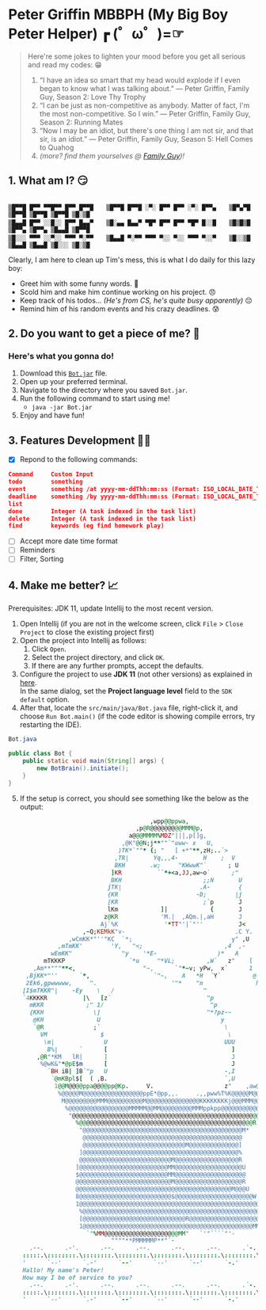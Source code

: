 # Peter Griffin MBBPH (My Big Boy Peter Helper) ┏ (゜ω゜)=☞

> Here're some jokes to lighten your mood before you get all serious and read my codes: 😁
> 1. “I have an idea so smart that my head would explode if I even began to know what I was talking about.” — Peter Griffin, Family Guy, Season 2: Love Thy Trophy
> 2. “I can be just as non-competitive as anybody. Matter of fact, I'm the most non-competitive. So I win.” — Peter Griffin, Family Guy, Season 2: Running Mates
> 3. “Now I may be an idiot, but there's one thing I am not sir, and that sir, is an idiot.” — Peter Griffin, Family Guy, Season 5: Hell Comes to Quahog
> 4. *(more? find them yourselves @ [Family Guy](https://youtu.be/ShBlLLsGcXs))!*

## 1. What am I? 😏

```

▒█▀▀█ █▀▀ ▀▀█▀▀ █▀▀ █▀▀█ 　 ▒█▀▀█ █▀▀█ ░▀░ █▀▀ █▀▀ ░▀░ █▀▀▄ 　 ▒█▀▄▀█ ▒█▀▀█ ▒█▀▀█ ▒█▀▀█ ▒█░▒█ 
▒█▄▄█ █▀▀ ░░█░░ █▀▀ █▄▄▀ 　 ▒█░▄▄ █▄▄▀ ▀█▀ █▀▀ █▀▀ ▀█▀ █░░█ 　 ▒█▒█▒█ ▒█▀▀▄ ▒█▀▀▄ ▒█▄▄█ ▒█▀▀█ 
▒█░░░ ▀▀▀ ░░▀░░ ▀▀▀ ▀░▀▀ 　 ▒█▄▄█ ▀░▀▀ ▀▀▀ ▀░░ ▀░░ ▀▀▀ ▀░░▀ 　 ▒█░░▒█ ▒█▄▄█ ▒█▄▄█ ▒█░░░ ▒█░▒█
```

Clearly, I am here to clean up Tim's mess, this is what I do daily for this lazy boy:
- Greet him with some funny words. 👋
- Scold him and make him continue working on his project. 😠
- Keep track of his todos... *(He's from CS, he's quite busy apparently)* 😔
- Remind him of his random events and his crazy deadlines. 😰

## 2. Do you want to get a piece of me? 🎃

### **Here's what you gonna do!**

1. Download this [`Bot.jar`](https://github.com/Timothyoung97/ip/releases/download/A-Jar/Bot.jar) file.
2. Open up your preferred terminal.
3. Navigate to the directory where you saved `Bot.jar`.
4. Run the following command to start using me!
   - `java -jar Bot.jar`
5. Enjoy and have fun!

## 3. Features Development 👩‍💻

- [X] Repond to the following commands:
```json
Command     Custom Input                                                         Purpose
todo        something                                                            -> Add a todo type task into the task list
event       something /at yyyy-mm-ddThh:mm:ss (Format: ISO_LOCAL_DATE_TIME)      -> Add an event type task into the task list
deadline    something /by yyyy-mm-ddThh:mm:ss (Format: ISO_LOCAL_DATE_TIME)      -> Add an deadline type task into the task list
list                                                                             -> Display all tasks with their status
done        Integer (A task indexed in the task list)                            -> Mark a task as completed
delete      Integer (A task indexed in the task list)                            -> Delete a task from the task list
find        keywords (eg find homework play)                                     -> Find tasks that contain the respective keywords
```
- [ ] Accept more date time format
- [ ] Reminders
- [ ] Filter, Sorting

## 4. Make me better? 📈

Prerequisites: JDK 11, update Intellij to the most recent version.

1. Open Intellij (if you are not in the welcome screen, click `File` > `Close Project` to close the existing project first)
2. Open the project into Intellij as follows:
   1. Click `Open`.
   1. Select the project directory, and click `OK`.
   1. If there are any further prompts, accept the defaults.
3. Configure the project to use **JDK 11** (not other versions) as explained in [here](https://www.jetbrains.com/help/idea/sdk.html#set-up-jdk).<br>
   In the same dialog, set the **Project language level** field to the `SDK default` option.
4. After that, locate the `src/main/java/Bot.java` file, right-click it, and choose `Run Bot.main()` (if the code editor is showing compile errors, try restarting the IDE). 

```java
Bot.java

public class Bot {
    public static void main(String[] args) {
        new BotBrain().initiate();
    }
}
```

5. If the setup is correct, you should see something like the below as the output:

```ruby
	                                    ,wpp@@ppwa,
	                                ,p@R@@@@@@@@@MMM@p,
	                              a@@@MMMM%MDZ"|||,p[]g,
	                            ,@K"@@N;j**""`"uww- x   U,
	                           )TK*`""* {; "   [ +*"**,zH;..`>
	                          ,TR|       Yq,,,4-       H    ;  V
	                          BKH       .w;     "KWwwK"`      ; U
	                         ]KR          ``*+<a,JJ,aw~o`      ;"
	                         BKH                       ;;N       U
	                        jTK|                      .A-        {
	                        {KR                      -D;        |j
	                        [KR                        ;`p       J
	                        lKm            ]|            {       J
	                       z@KR            'M.|  ,AQm.|,aH       J
	                      Aj`%K             '*TT"'|`"''          J<
	                 ,~Q;KEMkK"v-                               .C Y.
	             ,wCmKK*"''"KC  `*;                            y" ,U  `>.
	          ,mTmKK'        'Y,   "<;                       ,4  ,-       *.
	        wEmKK"              "y    '*E-                 )*   A           `>
	      mTKKKP                  `*u     "*VL;         ,W`   z"    [          V`y
	   ,Am**"""**<,                   "~,      `"*~v; yPw,  x`      1          { j*
	 ,BjKK*"''      `*,                  `"~,    A   *H  `Y`         @         U A 1
	 2Ek6,gpwwwww,     ".                     '"*    "n               Mm     ,G    C
	[I$mTKKR"|    -Ey    \   /                         "               \K,,aP    ,CE
	`4KKKKR          |\   [z`                           "p              'B;Jw ,mE  H
	  mKKR            ;" 1/                              "p              '@R"'    ]
	  {KKH              \]                              "*?pz-~            @m     H
	   @KH               U                                  y               M|   /
	   `@R              ;`                                   \               H  j
	     VM               $                                   \              J- H
	      \m|              U                                 UUU              H;]
	       B%|      `      [                                   ]              E j
	    ,@R"*KM   lR|      ]                                   J              H CX
	     %@wK&"*@pE$m      [                                   J             ]`j ]
	       `BH iB| ]B`"p   U                                 -,I         z  w;|,A
	        `@mKBpl$[  ( ,B.                                 `,U       ,(g@`
	         1@@M@@@@ppa@@@@pp@Kp.     V.                    z"    ,aw@@@@M
	          %@@@@@M@@@@@@@@@@@@@@@@@ppE*@pp,,.     .,,pww%T%K@@@@@M@@M@@R
	           M@@@@@@@@@MMM@@@@@@@@@@M@@@@@@@@@@@@@@@KKKKKKKKj@@@MMM@@@MM
	            %@@@@@@@@@@@@@@@@@MMMMM@@MM@@@@@@@@@MMMppkpp@@@@@@@@@@@MR
	             "@@@@@@@@@@@@@@@@@@@@@@@@@@@@@@@@@@@@@@@@@@@@@@@@@@@@@P
	               %@@@@@@@@@@@@@@@@@@@@@@@@@@@@@@@@@@@@@@@@@@@@@@@@@R
	                "@@@@@@@@@@@@@@@@@@@@@@@@@@@@@@@@@@@@@@@@@@@@@M*
	                 @@@@@@@@@@@@@@@@@@@@@@@@@@@@@@@@@@@@@@@@@@@@@
	                 @@@@@@@@@@@@@@@@@@@@@@@@@@@@@M@@@@@@@@@@@@@@]
	                ]@@@@@@@@@@@@@@@@@@@@@@@@@@@@@@@@@@@@@@@@@@@@%
	                @@@@@@@@@@@@@@@@@@@@@@@@@@M@@@@@@@@@@@@@@@@@@R
	               ]@@@@@@@@@@@@@@@@@@@@@@@@@MM@@@@@@@@@@@@@@@@@@@U
	               $@@@@@@@@@@@@@@@@@@@@@@@@@MM@@@@@@@@@@@@@@@@@@@@
	               @@@@@@@@@@@@@@@@@@@@@@@@@@@M@@@@@@@@@@@@@@@@@@@R
	               @@@@@@@@@@@@@@@@@@@@@@@@@@@@@@@@@@@@@@@@@@@@M@@@U
	               8@@@@@@@@@@@@@@@@@@@@@@@@@@$@@@@@@@@@@@@@@@@@@@@@@W
	               1@@@@@@@@@@@@@@@@@@@@@@@@@@@@@@@@@@@@@@@@@@@@@@@@@@@N
	                %@@@@@@@@@@@@@@@@@@@@@@@@@@@@@@@@@@@@@@@@@@@@@@@@@@@@
	                [@@@@@@@@@@@@@@@@@@@@@@@@@@@@@R@@@@@@@@@@@@@@@@@@@@@M
	                1@@@@@@@@@@@@@@@@@@@@@@@@@@@@@@@@@@@@@@@@@@@@@@@@MM*`
	                  `"%MM@@@@@@@@@@@@@@@@@@@@@MM"   `'"````"'-
	                         """"**PMMMMMP**"`-
	  .--.      .-'.      .--.      .--.      .--.      .--.      .`-.      .--.
	:::::.\::::::::.\::::::::.\::::::::.\::::::::.\::::::::.\::::::::.\::::::::.\
	'      `--'      `.-'      `--'      `--'      `--'      `-.'      `--'      `
	Hallo! My name's Peter!
	How may I be of service to you?
	  .--.      .-'.      .--.      .--.      .--.      .--.      .`-.      .--.
	:::::.\::::::::.\::::::::.\::::::::.\::::::::.\::::::::.\::::::::.\::::::::.\
	'      `--'      `.-'      `--'      `--'      `--'      `-.'      `--'      `
```
